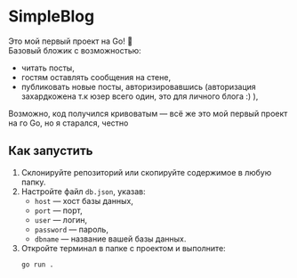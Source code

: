 # SimpleBlog

Это мой первый проект на Go! 🎉  
Базовый бложик с возможностью:
- читать посты,
- гостям оставлять сообщения на стене,
- публиковать новые посты, авторизировавшись (авторизация захардкожена т.к юзер всего один, это для личного блога :) ),


Возможно, код получился кривоватым — всё же это мой первый проект на го Go, но я старался, честно 

## Как запустить

1. Склонируйте репозиторий или скопируйте содержимое в любую папку.
2. Настройте файл `db.json`, указав:
   - `host` — хост базы данных,
   - `port` — порт,
   - `user` — логин,
   - `password` — пароль,
   - `dbname` — название вашей базы данных.
3. Откройте терминал в папке с проектом и выполните:
   ```bash
   go run .
